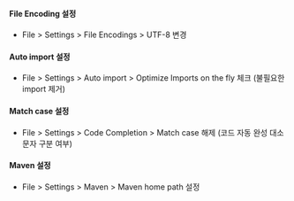 #### File Encoding 설정
- File > Settings > File Encodings > UTF-8 변경
#### Auto import 설정
- File > Settings > Auto import > Optimize Imports on the fly 체크 (불필요한 import 제거)
#### Match case 설정
- File > Settings > Code Completion > Match case 해제 (코드 자동 완성 대소문자 구분 여부)
#### Maven 설정
- File > Settings > Maven > Maven home path 설정